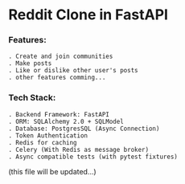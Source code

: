 # Reddit Clone in FastAPI

### Features:
    . Create and join communities
    . Make posts
    . Like or dislike other user's posts
    . other features comming...
    
    
### Tech Stack:
    . Backend Framework: FastAPI
    . ORM: SQLAlchemy 2.0 + SQLModel
    . Database: PostgresSQL (Async Connection)
    . Token Authentication
    . Redis for caching
    . Celery (With Redis as message broker)
    . Async compatible tests (with pytest fixtures)
    
    
(this file will be updated...)